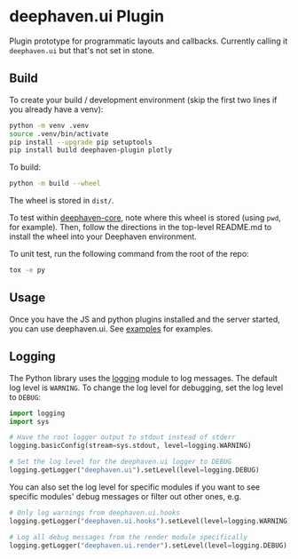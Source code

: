# deephaven.ui Plugin

Plugin prototype for programmatic layouts and callbacks. Currently calling it `deephaven.ui` but that's not set in stone.

## Build

To create your build / development environment (skip the first two lines if you already have a venv):

```sh
python -m venv .venv
source .venv/bin/activate
pip install --upgrade pip setuptools
pip install build deephaven-plugin plotly
```

To build:

```sh
python -m build --wheel
```

The wheel is stored in `dist/`.

To test within [deephaven-core](https://github.com/deephaven/deephaven-core), note where this wheel is stored (using `pwd`, for example).
Then, follow the directions in the top-level README.md to install the wheel into your Deephaven environment.

To unit test, run the following command from the root of the repo:

```sh
tox -e py
```

## Usage

Once you have the JS and python plugins installed and the server started, you can use deephaven.ui. See [examples](docs/README.md) for examples.

## Logging

The Python library uses the [logging](https://docs.python.org/3/howto/logging.html) module to log messages. The default log level is `WARNING`. To change the log level for debugging, set the log level to `DEBUG`:

```python
import logging
import sys

# Have the root logger output to stdout instead of stderr
logging.basicConfig(stream=sys.stdout, level=logging.WARNING)

# Set the log level for the deephaven.ui logger to DEBUG
logging.getLogger("deephaven.ui").setLevel(level=logging.DEBUG)
```

You can also set the log level for specific modules if you want to see specific modules' debug messages or filter out other ones, e.g.

```python
# Only log warnings from deephaven.ui.hooks
logging.getLogger("deephaven.ui.hooks").setLevel(level=logging.WARNING)

# Log all debug messages from the render module specifically
logging.getLogger("deephaven.ui.render").setLevel(level=logging.DEBUG)
```

